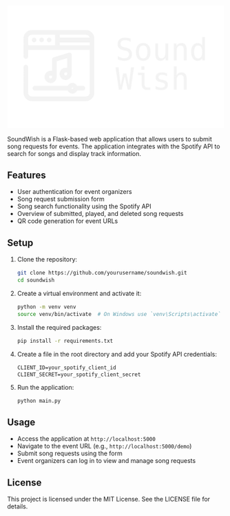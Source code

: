 ![SoundWish](https://raw.githubusercontent.com/tschuerti/SoundWish/4fa60ea3722149a5ccec98331162703c1cd7bc1e/media/logo.png)

SoundWish is a Flask-based web application that allows users to submit song requests for events. The application integrates with the Spotify API to search for songs and display track information.

## Features

- User authentication for event organizers
- Song request submission form
- Song search functionality using the Spotify API
- Overview of submitted, played, and deleted song requests
- QR code generation for event URLs


## Setup

1. Clone the repository:
    ```sh
    git clone https://github.com/yourusername/soundwish.git
    cd soundwish
    ```

2. Create a virtual environment and activate it:
    ```sh
    python -m venv venv
    source venv/bin/activate  # On Windows use `venv\Scripts\activate`
    ```

3. Install the required packages:
    ```sh
    pip install -r requirements.txt
    ```

4. Create a  file in the root directory and add your Spotify API credentials:
    ```env
    CLIENT_ID=your_spotify_client_id
    CLIENT_SECRET=your_spotify_client_secret
    ```

5. Run the application:
    ```sh
    python main.py
    ```

## Usage

- Access the application at `http://localhost:5000`
- Navigate to the event URL (e.g., `http://localhost:5000/demo`)
- Submit song requests using the form
- Event organizers can log in to view and manage song requests

## License

This project is licensed under the MIT License. See the LICENSE file for details.